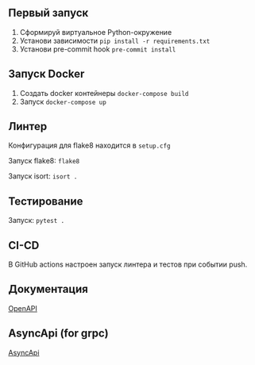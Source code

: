 ## Первый запуск

1) Сформируй виртуальное Python-окружение
2) Установи зависимости `pip install -r requirements.txt`
3) Установи pre-commit hook `pre-commit install`

## Запуск Docker
1) Создать docker контейнеры `docker-compose build`
2) Запуск `docker-compose up`

## Линтер

Конфигурация для flake8 находится в `setup.cfg`

Запуск flake8: `flake8`

Запуск isort: `isort .`

## Тестирование

Запуск: `pytest .`

## CI-CD

В GitHub actions настроен запуск линтера и тестов при событии push.

## Документация
[OpenAPI](http://0.0.0.0:8000/swagger-ui/ "Посмотреть")

## AsyncApi (for grpc)
[AsyncApi](https://github.com/ziminyuri/Async_API "Посмотреть")
